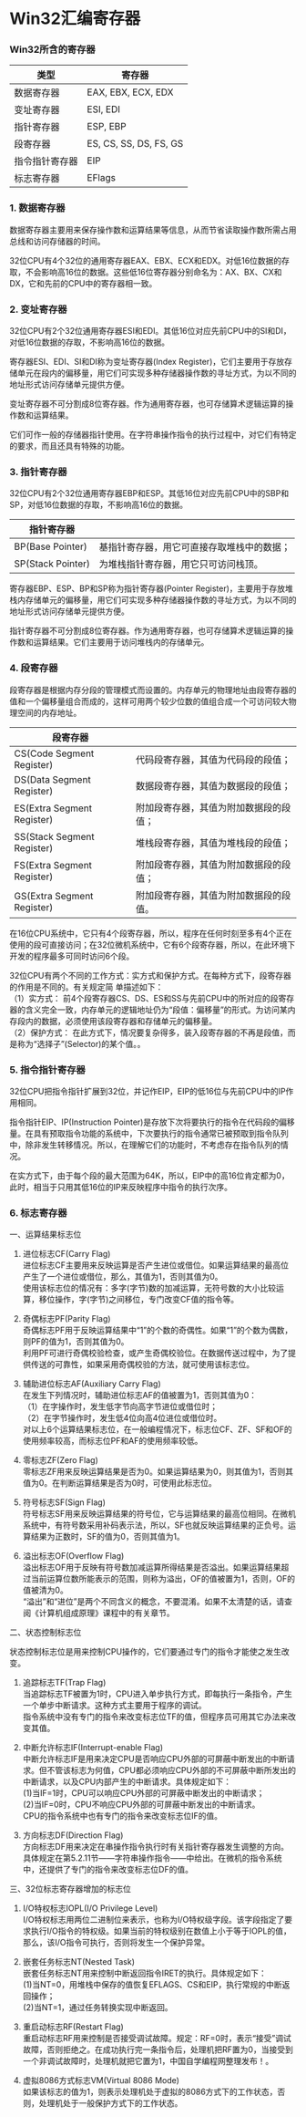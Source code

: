 # Win32汇编寄存器

### Win32所含的寄存器

|类型|寄存器|
|---|---|
|数据寄存器|EAX, EBX, ECX, EDX|
|变址寄存器|ESI, EDI|
|指针寄存器|ESP, EBP|
|段寄存器|ES, CS, SS, DS, FS, GS|
|指令指针寄存器|EIP|
|标志寄存器|EFlags|

### 1. 数据寄存器

数据寄存器主要用来保存操作数和运算结果等信息，从而节省读取操作数所需占用总线和访问存储器的时间。

32位CPU有4个32位的通用寄存器EAX、EBX、ECX和EDX。对低16位数据的存取，不会影响高16位的数据。这些低16位寄存器分别命名为：AX、BX、CX和DX，它和先前的CPU中的寄存器相一致。

### 2. 变址寄存器

32位CPU有2个32位通用寄存器ESI和EDI。其低16位对应先前CPU中的SI和DI，对低16位数据的存取，不影响高16位的数据。

寄存器ESI、EDI、SI和DI称为变址寄存器(Index Register)，它们主要用于存放存储单元在段内的偏移量，用它们可实现多种存储器操作数的寻址方式，为以不同的地址形式访问存储单元提供方便。

变址寄存器不可分割成8位寄存器。作为通用寄存器，也可存储算术逻辑运算的操作数和运算结果。

它们可作一般的存储器指针使用。在字符串操作指令的执行过程中，对它们有特定的要求，而且还具有特殊的功能。


### 3. 指针寄存器

32位CPU有2个32位通用寄存器EBP和ESP。其低16位对应先前CPU中的SBP和SP，对低16位数据的存取，不影响高16位的数据。

|指针寄存器||
|---|---|
|BP(Base Pointer)|基指针寄存器，用它可直接存取堆栈中的数据；|
|SP(Stack Pointer)|为堆栈指针寄存器，用它只可访问栈顶。|

寄存器EBP、ESP、BP和SP称为指针寄存器(Pointer Register)，主要用于存放堆栈内存储单元的偏移量，用它们可实现多种存储器操作数的寻址方式，为以不同的地址形式访问存储单元提供方便。

指针寄存器不可分割成8位寄存器。作为通用寄存器，也可存储算术逻辑运算的操作数和运算结果。它们主要用于访问堆栈内的存储单元。

### 4. 段寄存器

段寄存器是根据内存分段的管理模式而设置的。内存单元的物理地址由段寄存器的值和一个偏移量组合而成的，这样可用两个较少位数的值组合成一个可访问较大物理空间的内存地址。

|段寄存器||
|---|---|
|CS(Code Segment Register)|代码段寄存器，其值为代码段的段值；|
|DS(Data Segment Register)|数据段寄存器，其值为数据段的段值；|
|ES(Extra Segment Register)|附加段寄存器，其值为附加数据段的段值；|
|SS(Stack Segment Register)|堆栈段寄存器，其值为堆栈段的段值；|
|FS(Extra Segment Register)|附加段寄存器，其值为附加数据段的段值；|
|GS(Extra Segment Register)|附加段寄存器，其值为附加数据段的段值。|

在16位CPU系统中，它只有4个段寄存器，所以，程序在任何时刻至多有4个正在使用的段可直接访问；在32位微机系统中，它有6个段寄存器，所以，在此环境下开发的程序最多可同时访问6个段。

32位CPU有两个不同的工作方式：实方式和保护方式。在每种方式下，段寄存器的作用是不同的。有关规定简
单描述如下：\
（1）实方式： 前4个段寄存器CS、DS、ES和SS与先前CPU中的所对应的段寄存器的含义完全一致，内存单元的逻辑地址仍为“段值：偏移量”的形式。为访问某内存段内的数据，必须使用该段寄存器和存储单元的偏移量。\
（2）保护方式： 在此方式下，情况要复杂得多，装入段寄存器的不再是段值，而是称为“选择子”(Selector)的某个值。。

### 5. 指令指针寄存器

32位CPU把指令指针扩展到32位，并记作EIP，EIP的低16位与先前CPU中的IP作用相同。

指令指针EIP、IP(Instruction Pointer)是存放下次将要执行的指令在代码段的偏移量。在具有预取指令功能的系统中，下次要执行的指令通常已被预取到指令队列中，除非发生转移情况。所以，在理解它们的功能时，不考虑存在指令队列的情况。

在实方式下，由于每个段的最大范围为64K，所以，EIP中的高16位肯定都为0，此时，相当于只用其低16位的IP来反映程序中指令的执行次序。

### 6. 标志寄存器

一、运算结果标志位
1. 进位标志CF(Carry Flag)\
进位标志CF主要用来反映运算是否产生进位或借位。如果运算结果的最高位产生了一个进位或借位，那么，其值为1，否则其值为0。\
使用该标志位的情况有：多字(字节)数的加减运算，无符号数的大小比较运算，移位操作，字(字节)之间移位，专门改变CF值的指令等。

2. 奇偶标志PF(Parity Flag)\
奇偶标志PF用于反映运算结果中“1”的个数的奇偶性。如果“1”的个数为偶数，则PF的值为1，否则其值为0。\
利用PF可进行奇偶校验检查，或产生奇偶校验位。在数据传送过程中，为了提供传送的可靠性，如果采用奇偶校验的方法，就可使用该标志位。

3. 辅助进位标志AF(Auxiliary Carry Flag)\
在发生下列情况时，辅助进位标志AF的值被置为1，否则其值为0：\
（1）在字操作时，发生低字节向高字节进位或借位时；\
（2）在字节操作时，发生低4位向高4位进位或借位时。\
对以上6个运算结果标志位，在一般编程情况下，标志位CF、ZF、SF和OF的使用频率较高，而标志位PF和AF的使用频率较低。

4. 零标志ZF(Zero Flag)\
零标志ZF用来反映运算结果是否为0。如果运算结果为0，则其值为1，否则其值为0。在判断运算结果是否为0时，可使用此标志位。

5. 符号标志SF(Sign Flag)\
符号标志SF用来反映运算结果的符号位，它与运算结果的最高位相同。在微机系统中，有符号数采用补码表示法，所以，SF也就反映运算结果的正负号。运算结果为正数时，SF的值为0，否则其值为1。

6. 溢出标志OF(Overflow Flag)\
溢出标志OF用于反映有符号数加减运算所得结果是否溢出。如果运算结果超过当前运算位数所能表示的范围，则称为溢出，OF的值被置为1，否则，OF的值被清为0。\
“溢出”和“进位”是两个不同含义的概念，不要混淆。如果不太清楚的话，请查阅《计算机组成原理》课程中的有关章节。

二、状态控制标志位

状态控制标志位是用来控制CPU操作的，它们要通过专门的指令才能使之发生改变。

1. 追踪标志TF(Trap Flag)\
当追踪标志TF被置为1时，CPU进入单步执行方式，即每执行一条指令，产生一个单步中断请求。这种方式主要用于程序的调试。\
指令系统中没有专门的指令来改变标志位TF的值，但程序员可用其它办法来改变其值。

2. 中断允许标志IF(Interrupt-enable Flag)\
中断允许标志IF是用来决定CPU是否响应CPU外部的可屏蔽中断发出的中断请求。但不管该标志为何值，CPU都必须响应CPU外部的不可屏蔽中断所发出的中断请求，以及CPU内部产生的中断请求。具体规定如下：\
(1)当IF=1时，CPU可以响应CPU外部的可屏蔽中断发出的中断请求；\
(2)当IF=0时，CPU不响应CPU外部的可屏蔽中断发出的中断请求。\
CPU的指令系统中也有专门的指令来改变标志位IF的值。

3. 方向标志DF(Direction Flag)\
方向标志DF用来决定在串操作指令执行时有关指针寄存器发生调整的方向。具体规定在第5.2.11节——字符串操作指令——中给出。在微机的指令系统中，还提供了专门的指令来改变标志位DF的值。

三、32位标志寄存器增加的标志位
1. I/O特权标志IOPL(I/O Privilege Level)\
I/O特权标志用两位二进制位来表示，也称为I/O特权级字段。该字段指定了要求执行I/O指令的特权级。如果当前的特权级别在数值上小于等于IOPL的值，那么，该I/O指令可执行，否则将发生一个保护异常。

2. 嵌套任务标志NT(Nested Task)\
嵌套任务标志NT用来控制中断返回指令IRET的执行。具体规定如下：\
(1)当NT=0，用堆栈中保存的值恢复EFLAGS、CS和EIP，执行常规的中断返回操作；\
(2)当NT=1，通过任务转换实现中断返回。

3. 重启动标志RF(Restart Flag)\
重启动标志RF用来控制是否接受调试故障。规定：RF=0时，表示“接受”调试故障，否则拒绝之。在成功执行完一条指令后，处理机把RF置为0，当接受到一个非调试故障时，处理机就把它置为1，中国自学编程网整理发布！。

4. 虚拟8086方式标志VM(Virtual 8086 Mode)\
如果该标志的值为1，则表示处理机处于虚拟的8086方式下的工作状态，否则，处理机处于一般保护方式下的工作状态。